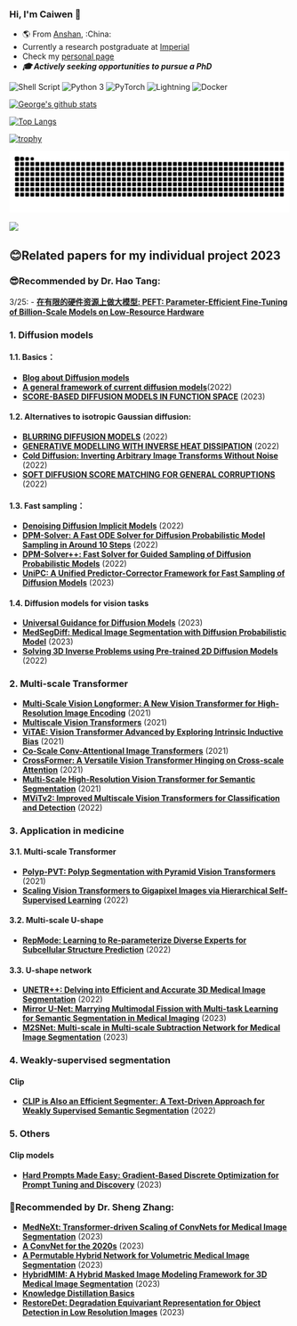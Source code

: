 ### Hi, I'm Caiwen 👋
- :earth_americas: From [Anshan](https://en.wikipedia.org/wiki/Anshan), :China:
- Currently a research postgraduate at [Imperial](https://www.imperial.ac.uk/)
- Check my [personal page](https://caiwenxu.github.io/)
- _**🎓 Actively seeking opportunities to pursue a PhD**_

<p>
  <img alt="Shell Script" src="https://img.shields.io/badge/-Shell Script-2C3840?style=flat-square&logo=gnu-bash&logoColor=white" />
  <img alt="Python 3" src="https://img.shields.io/badge/-Python-2b5b84?style=flat-square&logo=python&logoColor=white" />
  <img alt="PyTorch" src="https://img.shields.io/badge/-PyTorch-ee4c2c?style=flat-square&logo=pytorch&logoColor=white" />
  <img alt="Lightning" src="https://img.shields.io/badge/-Lightning-792de4?style=flat-square&logo=lightning&logoColor=white" />
  <img alt="Docker" src="https://img.shields.io/badge/-Docker-0073ec?style=flat-square&logo=docker&logoColor=white" />
</p>

[![George's github stats](https://github-readme-stats.vercel.app/api?username=george-gca&show_icons=true&theme=gotham&border_color=2ba888)](https://github.com/anuraghazra/github-readme-stats)

[![Top Langs](https://github-readme-stats.vercel.app/api/top-langs/?username=george-gca&layout=compact&size_weight=0&count_weight=1&theme=gotham&border_color=2ba888)](https://github.com/anuraghazra/github-readme-stats)

[![trophy](https://github-profile-trophy.vercel.app/?username=george-gca&theme=onedark&margin-w=15&margin-h=15&no-bg=true&rank=-C&column=4)](https://github.com/ryo-ma/github-profile-trophy)

![snake gif](https://github.com/george-gca/george-gca/blob/output/github-contribution-grid-snake-dark.svg)
  
<span>
  <a href="https://br.linkedin.com/in/georgecdearaujo/en"><img src="https://img.shields.io/badge/Connect-0077B5?style=social&logo=linkedin"/></a>
</span>

## 😊**Related papers for my individual project 2023**
### 😎**Recommended by Dr. Hao Tang:**

3/25: - **[在有限的硬件资源上做大模型: PEFT: Parameter-Efficient Fine-Tuning of Billion-Scale Models on Low-Resource Hardware](https://huggingface.co/blog/peft)**

### 1. Diffusion models
#### 1.1. Basics：
- **[Blog about Diffusion models](https://lilianweng.github.io/posts/2021-07-11-diffusion-models/)**
- **[A general framework of current diffusion models](https://arxiv.org/pdf/2206.00364.pdf)**(2022)
- **[SCORE-BASED DIFFUSION MODELS IN FUNCTION SPACE](https://arxiv.org/pdf/2302.07400.pdf)** (2023)
#### 1.2. Alternatives to isotropic Gaussian diffusion:
- **[BLURRING DIFFUSION MODELS](https://arxiv.org/pdf/2209.05557.pdf)** (2022)
- **[GENERATIVE MODELLING WITH INVERSE HEAT DISSIPATION](https://arxiv.org/pdf/2206.13397.pdf)** (2022)
- **[Cold Diffusion: Inverting Arbitrary Image Transforms Without Noise](https://arxiv.org/pdf/2208.09392.pdf)** (2022)
- **[SOFT DIFFUSION SCORE MATCHING FOR GENERAL CORRUPTIONS](https://arxiv.org/pdf/2209.05442.pdf)** (2022)
#### 1.3. Fast sampling：
- **[Denoising Diffusion Implicit Models](https://arxiv.org/abs/2010.02502)** (2022)
- **[DPM-Solver: A Fast ODE Solver for Diffusion Probabilistic Model Sampling in Around 10 Steps](https://arxiv.org/abs/2206.00927)** (2022)
- **[DPM-Solver++: Fast Solver for Guided Sampling of Diffusion Probabilistic Models](https://arxiv.org/abs/2211.01095)** (2022)
- **[UniPC: A Unified Predictor-Corrector Framework for Fast Sampling of Diffusion Models](https://arxiv.org/pdf/2302.04867.pdf)** (2023)
#### 1.4. Diffusion models for vision tasks
- **[Universal Guidance for Diffusion Models](https://arxiv.org/pdf/2302.07121.pdf)** (2023)
- **[MedSegDiff: Medical Image Segmentation with Diffusion Probabilistic Model](https://arxiv.org/pdf/2211.00611.pdf)** (2023)
- **[Solving 3D Inverse Problems using Pre-trained 2D Diffusion Models](https://arxiv.org/pdf/2211.10655.pdf)** (2022)


### 2. Multi-scale Transformer
- **[Multi-Scale Vision Longformer: A New Vision Transformer for High-Resolution Image Encoding](https://arxiv.org/abs/2103.15358)** (2021)
- **[Multiscale Vision Transformers](https://arxiv.org/abs/2104.11227)** (2021)
- **[ViTAE: Vision Transformer Advanced by Exploring Intrinsic Inductive Bias](https://arxiv.org/abs/2106.03348)** (2021)
- **[Co-Scale Conv-Attentional Image Transformers](https://arxiv.org/abs/2104.06399)** (2021)
- **[CrossFormer: A Versatile Vision Transformer Hinging on Cross-scale Attention](https://arxiv.org/abs/2108.00154)** (2021)
- **[Multi-Scale High-Resolution Vision Transformer for Semantic Segmentation](https://arxiv.org/abs/2111.01236)** (2021)
- **[MViTv2: Improved Multiscale Vision Transformers for Classification and Detection](https://arxiv.org/abs/2112.01526)** (2022)


### 3. Application in medicine
#### 3.1. Multi-scale Transformer 
- **[Polyp-PVT: Polyp Segmentation with Pyramid Vision Transformers](https://arxiv.org/abs/2108.06932)** (2021)
- **[Scaling Vision Transformers to Gigapixel Images via Hierarchical Self-Supervised Learning](https://arxiv.org/abs/2206.02647)** (2022)
#### 3.2. Multi-scale U-shape
- **[RepMode: Learning to Re-parameterize Diverse Experts for Subcellular Structure Prediction](https://arxiv.org/abs/2212.10066)** (2022)
#### 3.3. U-shape network
- **[UNETR++: Delving into Efficient and Accurate 3D Medical Image Segmentation](https://arxiv.org/abs/2212.04497)** (2022)
- **[Mirror U-Net: Marrying Multimodal Fission with Multi-task Learning for Semantic Segmentation in Medical Imaging](https://arxiv.org/pdf/2303.07126v1.pdf)** (2023)
- **[M2SNet: Multi-scale in Multi-scale Subtraction Network for Medical Image Segmentation](https://arxiv.org/pdf/2303.10894.pdf)** (2023)


### 4. Weakly-supervised segmentation
#### Clip
- **[CLIP is Also an Efficient Segmenter: A Text-Driven Approach for Weakly Supervised Semantic Segmentation](https://arxiv.org/abs/2212.09506)** (2022)


### 5. Others
#### Clip models
- **[Hard Prompts Made Easy: Gradient-Based Discrete Optimization for Prompt Tuning and Discovery](https://arxiv.org/pdf/2302.03668.pdf)** (2023)



### 🙂**Recommended by Dr. Sheng Zhang:**
- **[MedNeXt: Transformer-driven Scaling of ConvNets for Medical Image Segmentation](https://arxiv.org/abs/2303.09975)** (2023)
- **[A ConvNet for the 2020s](https://arxiv.org/pdf/2201.03545.pdf)** (2023)
- **[A Permutable Hybrid Network for Volumetric Medical Image Segmentation](https://arxiv.org/pdf/2303.13111.pdf)** (2023)
- **[HybridMIM: A Hybrid Masked Image Modeling Framework for 3D Medical Image Segmentation](https://arxiv.org/abs/2303.10333)** (2023)
- **[Knowledge Distillation Basics](https://blog.csdn.net/nature553863/article/details/80568658)** 
- **[RestoreDet: Degradation Equivariant Representation for Object Detection in Low Resolution Images](https://arxiv.org/pdf/2201.02314.pdf)** (2023)
